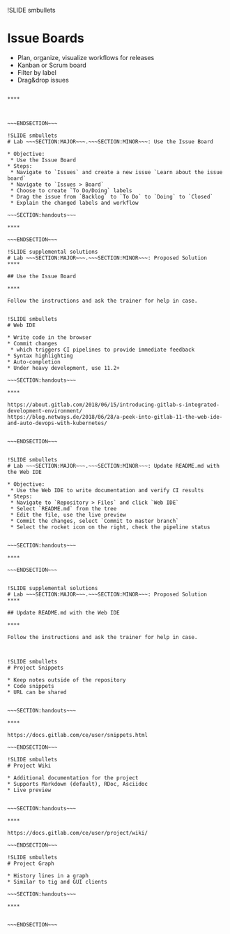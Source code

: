 !SLIDE smbullets
# Issue Boards

* Plan, organize, visualize workflows for releases
* Kanban or Scrum board
* Filter by label
* Drag&drop issues

~~~SECTION:handouts~~~

****



~~~ENDSECTION~~~

!SLIDE smbullets
# Lab ~~~SECTION:MAJOR~~~.~~~SECTION:MINOR~~~: Use the Issue Board

* Objective:
 * Use the Issue Board
* Steps:
 * Navigate to `Issues` and create a new issue `Learn about the issue board`
 * Navigate to `Issues > Board`
 * Choose to create `To Do/Doing` labels
 * Drag the issue from `Backlog` to `To Do` to `Doing` to `Closed`
 * Explain the changed labels and workflow

~~~SECTION:handouts~~~

****

~~~ENDSECTION~~~

!SLIDE supplemental solutions
# Lab ~~~SECTION:MAJOR~~~.~~~SECTION:MINOR~~~: Proposed Solution
****

## Use the Issue Board

****

Follow the instructions and ask the trainer for help in case.


!SLIDE smbullets
# Web IDE

* Write code in the browser
* Commit changes
 * which triggers CI pipelines to provide immediate feedback
* Syntax highlighting
* Auto-completion
* Under heavy development, use 11.2+

~~~SECTION:handouts~~~

****

https://about.gitlab.com/2018/06/15/introducing-gitlab-s-integrated-development-environment/
https://blog.netways.de/2018/06/28/a-peek-into-gitlab-11-the-web-ide-and-auto-devops-with-kubernetes/


~~~ENDSECTION~~~


!SLIDE smbullets
# Lab ~~~SECTION:MAJOR~~~.~~~SECTION:MINOR~~~: Update README.md with the Web IDE

* Objective:
 * Use the Web IDE to write documentation and verify CI results
* Steps:
 * Navigate to `Repository > Files` and click `Web IDE`
 * Select `README.md` from the tree
 * Edit the file, use the live preview
 * Commit the changes, select `Commit to master branch`
 * Select the rocket icon on the right, check the pipeline status


~~~SECTION:handouts~~~

****

~~~ENDSECTION~~~


!SLIDE supplemental solutions
# Lab ~~~SECTION:MAJOR~~~.~~~SECTION:MINOR~~~: Proposed Solution
****

## Update README.md with the Web IDE

****

Follow the instructions and ask the trainer for help in case.



!SLIDE smbullets
# Project Snippets

* Keep notes outside of the repository
* Code snippets
* URL can be shared


~~~SECTION:handouts~~~

****

https://docs.gitlab.com/ce/user/snippets.html

~~~ENDSECTION~~~

!SLIDE smbullets
# Project Wiki

* Additional documentation for the project
* Supports Markdown (default), RDoc, Asciidoc
* Live preview


~~~SECTION:handouts~~~

****

https://docs.gitlab.com/ce/user/project/wiki/

~~~ENDSECTION~~~

!SLIDE smbullets
# Project Graph

* History lines in a graph
* Similar to tig and GUI clients

~~~SECTION:handouts~~~

****


~~~ENDSECTION~~~

